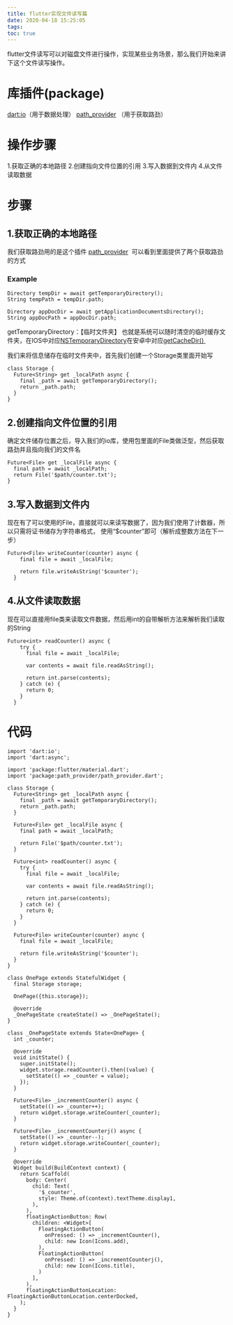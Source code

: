 ```yaml
---
title: flutter实现文件读写篇
date: 2020-04-18 15:25:05
tags:
toc: true
---
```

flutter文件读写可以对磁盘文件进行操作，实现某些业务场景，那么我们开始来讲下这个文件读写操作。

# 库插件(package)
[dart:io](https://api.flutter.dev/flutter/dart-io/dart-io-library.html)（用于数据处理）
[path_provider](https://pub.flutter-io.cn/packages/path_provider) （用于获取路劲）

# 操作步骤
1.获取正确的本地路径
2.创建指向文件位置的引用
3.写入数据到文件内
4.从文件读取数据

# 步骤
## 1.获取正确的本地路径
我们获取路劲用的是这个插件
[path_provider](https://pub.flutter-io.cn/packages/path_provider) 
可以看到里面提供了两个获取路劲的方式

### Example

```
Directory tempDir = await getTemporaryDirectory();
String tempPath = tempDir.path;

Directory appDocDir = await getApplicationDocumentsDirectory();
String appDocPath = appDocDir.path;
```

getTemporaryDirectory：【临时文件夹】
也就是系统可以随时清空的临时缓存文件夹，在IOS中对应[NSTemporaryDirectory](https://developer.apple.com/documentation/foundation/1409211-nstemporarydirectory)在安卓中对应[getCacheDir() ](https://developer.android.google.cn/reference/android/content/Context#getCacheDir())

我们来将信息储存在临时文件夹中，首先我们创建一个Storage类里面开始写

```
class Storage {
  Future<String> get _localPath async {
    final _path = await getTemporaryDirectory();
    return _path.path;
  }
}
```

## 2.创建指向文件位置的引用
确定文件储存位置之后，导入我们的io库，使用包里面的File类做泛型，然后获取路劲并且指向我们的文件名

```
Future<File> get _localFile async {
  final path = await _localPath;
  return File('$path/counter.txt');
}
```


## 3.写入数据到文件内
现在有了可以使用的File，直接就可以来读写数据了，因为我们使用了计数器，所以只需将证书储存为字符串格式，
使用“$counter”即可（解析成整数方法在下一步）

```
Future<File> writeCounter(counter) async {
    final file = await _localFile;

    return file.writeAsString('$counter');
  }
```

## 4.从文件读取数据
现在可以直接用file类来读取文件数据，然后用int的自带解析方法来解析我们读取的String

```
Future<int> readCounter() async {
    try {
      final file = await _localFile;

      var contents = await file.readAsString();

      return int.parse(contents);
    } catch (e) {
      return 0;
    }
  }
```

# 代码

```
import 'dart:io';
import 'dart:async';

import 'package:flutter/material.dart';
import 'package:path_provider/path_provider.dart';

class Storage {
  Future<String> get _localPath async {
    final _path = await getTemporaryDirectory();
    return _path.path;
  }

  Future<File> get _localFile async {
    final path = await _localPath;

    return File('$path/counter.txt');
  }

  Future<int> readCounter() async {
    try {
      final file = await _localFile;

      var contents = await file.readAsString();

      return int.parse(contents);
    } catch (e) {
      return 0;
    }
  }

  Future<File> writeCounter(counter) async {
    final file = await _localFile;

    return file.writeAsString('$counter');
  }
}

class OnePage extends StatefulWidget {
  final Storage storage;

  OnePage({this.storage});

  @override
  _OnePageState createState() => _OnePageState();
}

class _OnePageState extends State<OnePage> {
  int _counter;

  @override
  void initState() {
    super.initState();
    widget.storage.readCounter().then((value) {
      setState(() => _counter = value);
    });
  }

  Future<File> _incrementCounter() async {
    setState(() => _counter++);
    return widget.storage.writeCounter(_counter);
  }

  Future<File> _incrementCounterj() async {
    setState(() => _counter--);
    return widget.storage.writeCounter(_counter);
  }

  @override
  Widget build(BuildContext context) {
    return Scaffold(
      body: Center(
        child: Text(
          '$_counter',
          style: Theme.of(context).textTheme.display1,
        ),
      ),
      floatingActionButton: Row(
        children: <Widget>[
          FloatingActionButton(
            onPressed: () => _incrementCounter(),
            child: new Icon(Icons.add),
          ),
          FloatingActionButton(
            onPressed: () => _incrementCounterj(),
            child: new Icon(Icons.title),
          )
        ],
      ),
      floatingActionButtonLocation: FloatingActionButtonLocation.centerDocked,
    );
  }
}

```
